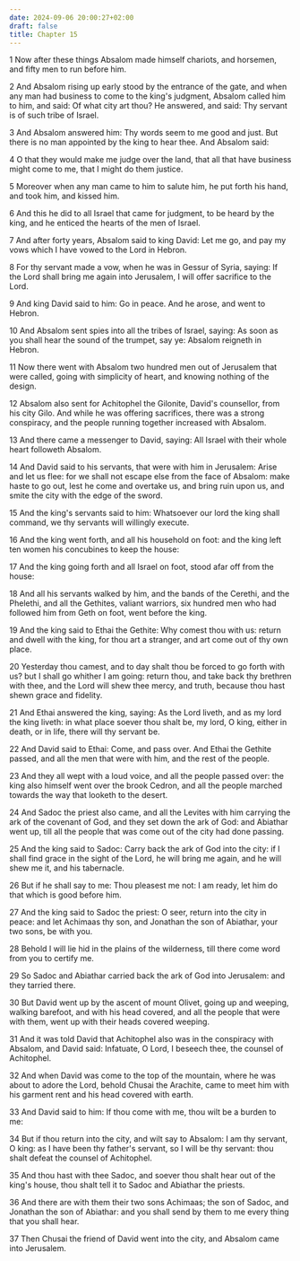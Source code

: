 ```yaml
---
date: 2024-09-06 20:00:27+02:00
draft: false
title: Chapter 15
---
```




1 Now after these things Absalom made himself chariots, and horsemen, and fifty men to run before him.

2 And Absalom rising up early stood by the entrance of the gate, and when any man had business to come to the king's judgment, Absalom called him to him, and said: Of what city art thou? He answered, and said: Thy servant is of such tribe of Israel.

3 And Absalom answered him: Thy words seem to me good and just. But there is no man appointed by the king to hear thee. And Absalom said:

4 O that they would make me judge over the land, that all that have business might come to me, that I might do them justice.

5 Moreover when any man came to him to salute him, he put forth his hand, and took him, and kissed him.

6 And this he did to all Israel that came for judgment, to be heard by the king, and he enticed the hearts of the men of Israel.

7 And after forty years, Absalom said to king David: Let me go, and pay my vows which I have vowed to the Lord in Hebron.

8 For thy servant made a vow, when he was in Gessur of Syria, saying: If the Lord shall bring me again into Jerusalem, I will offer sacrifice to the Lord.

9 And king David said to him: Go in peace. And he arose, and went to Hebron.

10 And Absalom sent spies into all the tribes of Israel, saying: As soon as you shall hear the sound of the trumpet, say ye: Absalom reigneth in Hebron.

11 Now there went with Absalom two hundred men out of Jerusalem that were called, going with simplicity of heart, and knowing nothing of the design.

12 Absalom also sent for Achitophel the Gilonite, David's counsellor, from his city Gilo. And while he was offering sacrifices, there was a strong conspiracy, and the people running together increased with Absalom.

13 And there came a messenger to David, saying: All Israel with their whole heart followeth Absalom.

14 And David said to his servants, that were with him in Jerusalem: Arise and let us flee: for we shall not escape else from the face of Absalom: make haste to go out, lest he come and overtake us, and bring ruin upon us, and smite the city with the edge of the sword.

15 And the king's servants said to him: Whatsoever our lord the king shall command, we thy servants will willingly execute.

16 And the king went forth, and all his household on foot: and the king left ten women his concubines to keep the house:

17 And the king going forth and all Israel on foot, stood afar off from the house:

18 And all his servants walked by him, and the bands of the Cerethi, and the Phelethi, and all the Gethites, valiant warriors, six hundred men who had followed him from Geth on foot, went before the king.

19 And the king said to Ethai the Gethite: Why comest thou with us: return and dwell with the king, for thou art a stranger, and art come out of thy own place.

20 Yesterday thou camest, and to day shalt thou be forced to go forth with us? but I shall go whither I am going: return thou, and take back thy brethren with thee, and the Lord will shew thee mercy, and truth, because thou hast shewn grace and fidelity.

21 And Ethai answered the king, saying: As the Lord liveth, and as my lord the king liveth: in what place soever thou shalt be, my lord, O king, either in death, or in life, there will thy servant be.

22 And David said to Ethai: Come, and pass over. And Ethai the Gethite passed, and all the men that were with him, and the rest of the people.

23 And they all wept with a loud voice, and all the people passed over: the king also himself went over the brook Cedron, and all the people marched towards the way that looketh to the desert.

24 And Sadoc the priest also came, and all the Levites with him carrying the ark of the covenant of God, and they set down the ark of God: and Abiathar went up, till all the people that was come out of the city had done passing.

25 And the king said to Sadoc: Carry back the ark of God into the city: if I shall find grace in the sight of the Lord, he will bring me again, and he will shew me it, and his tabernacle.

26 But if he shall say to me: Thou pleasest me not: I am ready, let him do that which is good before him.

27 And the king said to Sadoc the priest: O seer, return into the city in peace: and let Achimaas thy son, and Jonathan the son of Abiathar, your two sons, be with you.

28 Behold I will lie hid in the plains of the wilderness, till there come word from you to certify me.

29 So Sadoc and Abiathar carried back the ark of God into Jerusalem: and they tarried there.

30 But David went up by the ascent of mount Olivet, going up and weeping, walking barefoot, and with his head covered, and all the people that were with them, went up with their heads covered weeping.

31 And it was told David that Achitophel also was in the conspiracy with Absalom, and David said: Infatuate, O Lord, I beseech thee, the counsel of Achitophel.

32 And when David was come to the top of the mountain, where he was about to adore the Lord, behold Chusai the Arachite, came to meet him with his garment rent and his head covered with earth.

33 And David said to him: If thou come with me, thou wilt be a burden to me:

34 But if thou return into the city, and wilt say to Absalom: I am thy servant, O king: as I have been thy father's servant, so I will be thy servant: thou shalt defeat the counsel of Achitophel.

35 And thou hast with thee Sadoc, and soever thou shalt hear out of the king's house, thou shalt tell it to Sadoc and Abiathar the priests.

36 And there are with them their two sons Achimaas; the son of Sadoc, and Jonathan the son of Abiathar: and you shall send by them to me every thing that you shall hear.

37 Then Chusai the friend of David went into the city, and Absalom came into Jerusalem.

